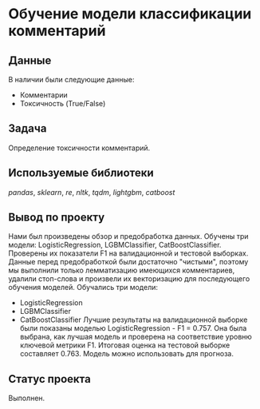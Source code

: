 # Обучение модели классификации комментарий

## Данные

В наличии были следующие данные:
- Комментарии
- Токсичность (True/False)

## Задача
Определение токсичности комментарий.

## Используемые библиотеки
*pandas*, *sklearn*, *re*, *nltk*, *tqdm*, *lightgbm*, *catboost*

## Вывод по проекту
Нами был произведены обзор и предобработка данных. Обучены три модели: LogisticRegression, LGBMClassifier, CatBoostClassifier. Проверены их показатели F1 на валидационной и тестовой выборках.
Данные перед предобработкой были достаточно "чистыми", поэтому мы выполнили только лемматизацию имеющихся комментариев, удалили стоп-слова и произвели их векторизацию для последующего обучения моделей.
Обучались три модели:
 * LogisticRegression
 * LGBMClassifier
 * CatBoostClassifier
Лучшие результаты на валидационной выборке были показаны моделью LogisticRegression - F1 = 0.757. Она была выбрана, как лучшая модель и проверена на соответствие уровню ключевой метрики F1. Итоговая оценка на тестовой выборке составляет 0.763.
Модель можно использовать для прогноза.

## Статус проекта
Выполнен.